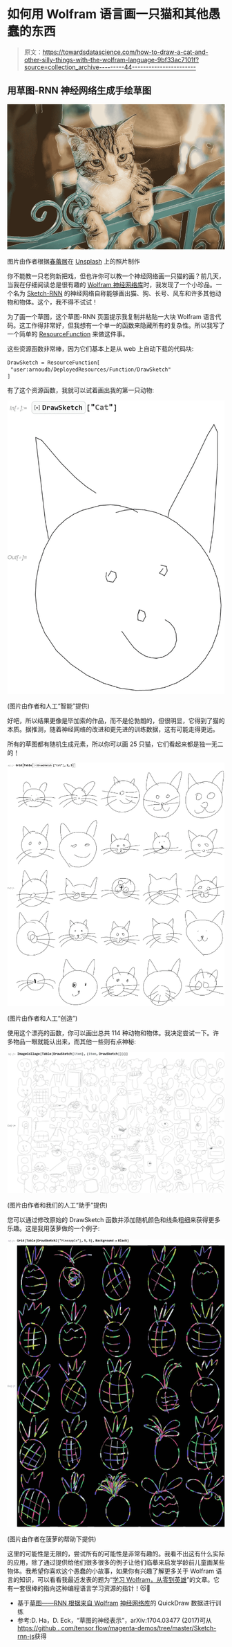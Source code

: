 # 如何用 Wolfram 语言画一只猫和其他愚蠢的东西

> 原文：<https://towardsdatascience.com/how-to-draw-a-cat-and-other-silly-things-with-the-wolfram-language-9bf33ac7101f?source=collection_archive---------44----------------------->

## 用草图-RNN 神经网络生成手绘草图

![](img/aca493dd28a7c24d1b55582abb9acb9a.png)

图片由作者根据[春蕾居](https://unsplash.com/@chunlea?utm_source=unsplash&utm_medium=referral&utm_content=creditCopyText)在 [Unsplash](https://unsplash.com/s/photos/cat-drawing?utm_source=unsplash&utm_medium=referral&utm_content=creditCopyText) 上的照片制作

你不能教一只老狗新把戏，但也许你可以教一个神经网络画一只猫的画？前几天，当我在仔细阅读总是很有趣的 [Wolfram 神经网络库](https://resources.wolframcloud.com/NeuralNetRepository/)时，我发现了一个小珍品。一个名为 [Sketch-RNN](https://resources.wolframcloud.com/NeuralNetRepository/resources/Sketch-RNN-Trained-on-QuickDraw-Data) 的神经网络自称能够画出猫、狗、长号、风车和许多其他动物和物体。这个，我不得不试试！

为了画一个草图，这个草图-RNN 页面提示我复制并粘贴一大块 Wolfram 语言代码。这工作得非常好，但我想有一个单一的函数来隐藏所有的复杂性。所以我写了一个简单的 [ResourceFunction](https://reference.wolfram.com/language/ref/ResourceFunction.html) 来做这件事。

这些资源函数非常棒，因为它们基本上是从 web 上自动下载的代码块:

```
DrawSketch = ResourceFunction[
 "user:arnoudb/DeployedResources/Function/DrawSketch"
]
```

有了这个资源函数，我就可以试着画出我的第一只动物:

![](img/7ba9cb966faa2fff7c99372acb217eaf.png)

(图片由作者和人工“智能”提供)

好吧，所以结果更像是毕加索的作品，而不是伦勃朗的，但很明显，它得到了猫的本质。据推测，随着神经网络的改进和更先进的训练数据，这有可能走得更远。

所有的草图都有随机生成元素，所以你可以画 25 只猫，它们看起来都是独一无二的！

![](img/0ff69b5ad33faadaa59c3e3979a9550d.png)

(图片由作者和人工“创造”)

使用这个漂亮的函数，你可以画出总共 114 种动物和物体。我决定尝试一下。许多物品一眼就能认出来，而其他一些则有点神秘:

![](img/bf36e830ff8f25749ab5f3561e0c4939.png)

(图片由作者和我们的人工“助手”提供)

您可以通过修改原始的 DrawSketch 函数并添加随机颜色和线条粗细来获得更多乐趣。这是我用菠萝做的一个例子:

![](img/60477a7d77414878db08eb4a6dcbf7ee.png)

(图片由作者在菠萝的帮助下提供)

这里的可能性是无限的，尝试所有的可能性是非常有趣的。我看不出这有什么实际的应用，除了通过提供给他们很多很多的例子让他们临摹来启发学龄前儿童画某些物体。我希望你喜欢这个愚蠢的小故事，如果你有兴趣了解更多关于 Wolfram 语言的知识，可以看看我最近发表的题为“[学习 Wolfram，从零到英雄](/learning-wolfram-from-zero-to-hero-2ac4fd6914d9)”的文章。它有一套很棒的指向这种编程语言学习资源的指针！😻🍍

*   基于[草图——RNN 根据来自 Wolfram](https://resources.wolframcloud.com/NeuralNetRepository/resources/Sketch-RNN-Trained-on-QuickDraw-Data) [神经网络库](https://resources.wolframcloud.com/NeuralNetRepository/)的 QuickDraw 数据进行训练
*   参考:D. Ha，D. Eck，“草图的神经表示”，arXiv:1704.03477 (2017)可从[https://github . com/tensor flow/magenta-demos/tree/master/Sketch-rnn-js](https://github.com/tensorflow/magenta-demos/tree/master/sketch-rnn-js)获得